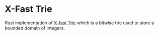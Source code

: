 # X-Fast Trie

Rust implementation of [X-fast Trie](https://en.wikipedia.org/wiki/X-fast_trie) which is a bitwise trie used to store a bounded domain of integers.
